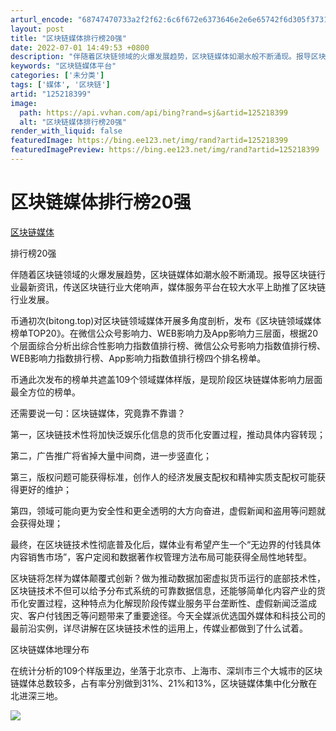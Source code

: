 ```yaml
---
arturl_encode: "68747470733a2f2f62:6c6f672e6373646e2e6e65742f6d305f37313737363233312f:61727469636c652f64657461696c732f313235323138333939"
layout: post
title: "区块链媒体排行榜20强"
date: 2022-07-01 14:49:53 +0800
description: "伴随着区块链领域的火爆发展趋势，区块链媒体如潮水般不断涌现。报导区块链行业最新资讯，传送区块链行业大"
keywords: "区块链媒体平台"
categories: ['未分类']
tags: ['媒体', '区块链']
artid: "125218399"
image:
  path: https://api.vvhan.com/api/bing?rand=sj&artid=125218399
  alt: "区块链媒体排行榜20强"
render_with_liquid: false
featuredImage: https://bing.ee123.net/img/rand?artid=125218399
featuredImagePreview: https://bing.ee123.net/img/rand?artid=125218399
---
```


# 区块链媒体排行榜20强

[区块链媒体](http://www.shilian.com "区块链媒体")


排行榜20强

伴随着区块链领域的火爆发展趋势，区块链媒体如潮水般不断涌现。报导区块链行业最新资讯，传送区块链行业大佬响声，媒体服务平台在较大水平上助推了区块链行业发展。

币通初次(bitong.top)对区块链领域媒体开展多角度剖析，发布《区块链领域媒体榜单TOP20》。在微信公众号影响力、WEB影响力及App影响力三层面，根据20个层面综合分析出综合性影响力指数值排行榜、微信公众号影响力指数值排行榜、WEB影响力指数排行榜、App影响力指数值排行榜四个排名榜单。

币通此次发布的榜单共遮盖109个领域媒体样版，是现阶段区块链媒体影响力层面最全方位的榜单。

还需要说一句：区块链媒体，究竟靠不靠谱？

第一，区块链技术性将加快泛娱乐化信息的货币化安置过程，推动具体内容转现；

第二，广告推广将省掉大量中间商，进一步竖直化；

第三，版权问题可能获得标准，创作人的经济发展支配权和精神实质支配权可能获得更好的维护；

第四，领域可能向更为安全性和更全透明的大方向奋进，虚假新闻和盗用等问题就会获得处理；

最终，在区块链技术性彻底普及化后，媒体业有希望产生一个“无边界的付钱具体内容销售市场”，客户定阅和数据著作权管理方法布局可能获得全局性地转型。

区块链将怎样为媒体颠覆式创新？做为推动数据加密虚拟货币运行的底部技术性，区块链技术不但可以给予分布式系统的可靠数据信息，还能够简单化内容产业的货币化安置过程，这种特点为化解现阶段传媒业服务平台垄断性、虚假新闻泛滥成灾、客户付钱困乏等问题带来了重要途径。今天全媒派优选国外媒体和科技公司的最前沿实例，详尽讲解在区块链技术性的运用上，传媒业都做到了什么试着。

区块链媒体地理分布

在统计分析的109个样版里边，坐落于北京市、上海市、深圳市三个大城市的区块链媒体总数较多，占有率分別做到31%、21%和13%，区块链媒体集中化分散在北进深三地。

![](https://i-blog.csdnimg.cn/blog_migrate/6e0f9ed37f5e70630ec49815bbac73e0.jpeg)